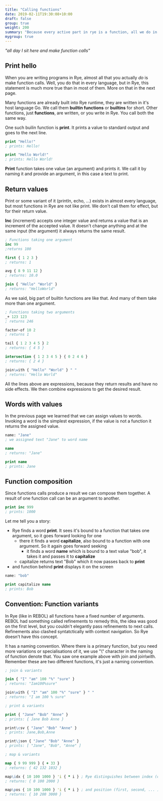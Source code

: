 ```yaml
---
title: "Calling functions"
date: 2019-02-11T19:30:08+10:00
draft: false
group: true
weight: 200
summary: "Because every active part in rye is a function, all we do in Rye is call functions."
mygroup: true
---
```


_"all day I sit here and make function calls"_

## Print hello

When you are writing programs in Rye, almost all that you actually _do_ is make function calls. Well, you do that in every language, but in Rye, this statement is much more true than in most of them. More on that in the next page.

Many functions are already built into Rye runtime, they are written in it's host language Go. We call them **builtin functions** or **builtins** for short. Other functions, just **functions**, are written, or you write in Rye. You 
call both the same way.

One such builin function is **print**. It prints a value to standard output and goes to the next line.


```clojure
print "Hello!"
; prints: Hello!

print "Hello World!"
; prints: Hello World!
```

**Print** function takes one value (an argument) and prints it. We call it by naming it and provide an argument, in this case a text to print.

## Return values

Print or some variant of it (println, echo, ...) exists in almost every language, but most functions in Rye are not like print. We don't call them for effect, but for their return value.

**Inc** (increment) accepts one integer value and returns a value that is an increment of the accepted value. It doesn't change anything and at the same input (the argument) it always returns the same result. 

```clojure
; Functions taking one argument
inc 99
;returns 100

first { 1 2 3 }
; returns: 1

avg { 8 9 11 12 }
; returns: 10.0

join { "Hello" "World" }
; returns: "HelloWorld"
```

As we said, big part of builtin functions are like that. And many of them take more than one argument.

```clojure
; Functions taking two arguments
_+ 123 123
; returns 246

factor-of 10 2
; returns 1

tail { 1 2 3 4 5 } 2
; returns: { 4 5 }

intersection { 1 2 3 4 5 } { 0 2 4 6 }
; returns: { 2 4 }

join\with { "Hello" "World" } " "
; returns: "Hello World"
```

All the lines above are expressions, because they return results and have no side effects. We then combine expressions to get the desired result.
<!-- We create programs by combining functions like above and adding some functions that affect the state, print things, load and save them to disc, display. -->

## Words with values

In the previous page we learned that we can assign values to words. Invoking a word is the simplest expression, if the value is not a function it returns the assigned value.

```clojure
name: "Jane"
; we assigned text "Jane" to word name

name
; returns: "Jane"

print name
; prints: Jane
```

## Function composition

Since functions calls produce a result we can compose them together. A result of one function call can be an argument to another.

```clojure
print inc 999
; prints: 1000
```

Let me tell you a story:

* Rye finds a word **print**. It sees it's bound to a function that takes one argument, so it goes forward looking for one
  * there it finds a word **capitalize**, also bound to a function with one argument. So it again goes forward seeking
    * it finds a word **name** which is bound to a text value "bob", it takes it and passes it to **capitalize**
  * capitalize returns text "Bob" which it now passes back to **print**
* and function behind **print** displays it on the screen

```clojure
name: "bob"

print capitalize name
; prints: Bob
```

<!-- Conctructor functions are no different than any other function. Their only difference is in functionality and we try to name them consistently.-->

## Convention: Function variants

In Rye (like in REBOL) all functions have a fixed number of arguments. REBOL had something called refinements to remedy this, the idea was good on the first level, but you couldn't elegantly pass refinements to next calls. Refinements also 
clashed syntatctically with context navigation. So Rye doesn't have this concept. 

It has a naming convention. Where there is a primary function, but you need more variations or specialisations of it, we use "\\" character in the naming of function denote that. You saw one example above with join and join\with. Remember these are
two different functions, it's just a naming convention.

```clojure
; join & variants

join { "I" "am" 100 "%" "sure" }
; returns: "Iam100%sure"

join\with { "I" "am" 100 "%" "sure" } " "
; returns: "I am 100 % sure"

; print & variants

print { "Jane" "Bob" "Anne" }
; prints: { Jane Bob Anne }

print\csv { "Jane" "Bob" "Anne" }
; prints: Jane,Bob,Anne

print\json { "Jane" "Bob" "Anne" }
; prints: [ "Jane", "Bob", "Anne" ]

; map & variants

map { 9 99 999 } { + 33 }
; returns: { 42 132 1032 }

map\idx { 10 100 1000 } 'i { * i } ; Rye distinguishes between index (offset)
; returns: { 0 100 2000 }

map\pos { 10 100 1000 } 'i { * i } ; and position (first, second, ... )
; returns: { 10 200 3000 }
```

